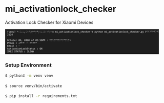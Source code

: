 # mi_activationlock_checker
Activation Lock Checker for Xiaomi Devices

![Screenshot](https://github.com/TwizzyIndy/mi_activationlock_checker/raw/master/screenshot.png "Screenshot")


### Setup Environment

```bash
$ python3 -m venv venv

$ source venv/bin/activate

$ pip install -r requirements.txt
```